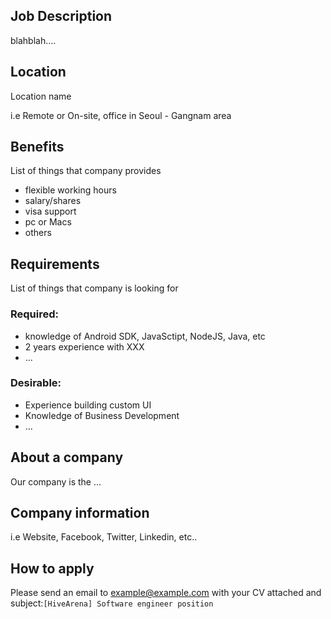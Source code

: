 ## Job Description
blahblah....

## Location
Location name

i.e Remote or On-site, office in Seoul - Gangnam area

## Benefits

List of things that company provides

* flexible working hours
* salary/shares
* visa support
* pc or Macs
* others

## Requirements

List of things that company is looking for

### Required:
* knowledge of Android SDK, JavaSctipt, NodeJS, Java, etc
* 2 years experience with XXX
* ...

### Desirable:
* Experience building custom UI
* Knowledge of Business Development
* ...

## About a company

Our company is the ...

## Company information

i.e Website, Facebook, Twitter, Linkedin, etc..

## How to apply

Please send an email to example@example.com with your CV attached and subject:```[HiveArena] Software engineer position```
